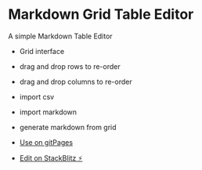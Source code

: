 # Markdown Grid Table Editor

A simple Markdown Table Editor

- Grid interface
- drag and drop rows to re-order
- drag and drop columns to re-order
- import csv
- import markdown
- generate markdown from grid

- [Use on gitPages](https://eviltester.github.io/grid-table-editor/)
- [Edit on StackBlitz ⚡️](https://stackblitz.com/edit/grid-table-editor)
